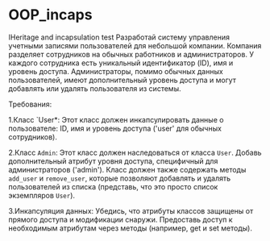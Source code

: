 # OOP_incaps
 IHeritage  and incapsulation test
Разработай систему управления учетными записями пользователей для небольшой компании. 
 Компания разделяет сотрудников на обычных работников и администраторов. 
 У каждого сотрудника есть уникальный идентификатор (ID), имя и уровень доступа. 
 Администраторы, помимо обычных данных пользователей, имеют дополнительный уровень доступа 
 и могут добавлять или удалять пользователя из системы.

Требования:

1.Класс `User*: Этот класс должен инкапсулировать данные о пользователе: ID, имя 
и уровень доступа ('user' для обычных сотрудников).

2.Класс `Admin`: Этот класс должен наследоваться от класса `User`. 
Добавь дополнительный атрибут уровня доступа, специфичный для администраторов ('admin').
Класс должен также содержать методы `add_user` и `remove_user`, которые позволяют добавлять
и удалять пользователей из списка (представь, что это просто список экземпляров `User`).

3.Инкапсуляция данных: Убедись, что атрибуты классов защищены от прямого доступа 
и модификации снаружи. Предоставь доступ к необходимым атрибутам через методы
(например, get и set методы).